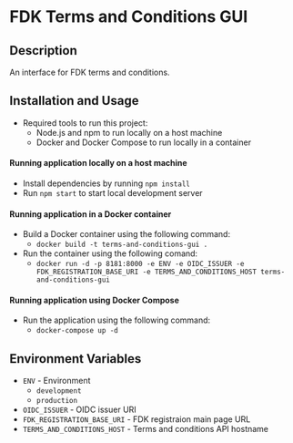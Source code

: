 # FDK Terms and Conditions GUI

## Description

An interface for FDK terms and conditions.

## Installation and Usage

- Required tools to run this project:
  - Node.js and npm to run locally on a host machine
  - Docker and Docker Compose to run locally in a container

#### Running application locally on a host machine

- Install dependencies by running `npm install`
- Run `npm start` to start local development server

#### Running application in a Docker container

- Build a Docker container using the following command:
  - `docker build -t terms-and-conditions-gui .`
- Run the container using the following comand:
  - `docker run -d -p 8181:8000 -e ENV -e OIDC_ISSUER -e FDK_REGISTRATION_BASE_URI -e TERMS_AND_CONDITIONS_HOST terms-and-conditions-gui`

#### Running application using Docker Compose

- Run the application using the following command:
  - `docker-compose up -d`

## Environment Variables

- `ENV` - Environment
  - `development`
  - `production`
- `OIDC_ISSUER` - OIDC issuer URI
- `FDK_REGISTRATION_BASE_URI` - FDK registraion main page URL
- `TERMS_AND_CONDITIONS_HOST` - Terms and conditions API hostname
  